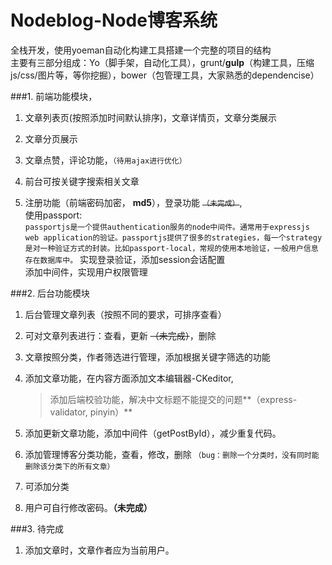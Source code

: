 # Nodeblog-Node博客系统
全栈开发，使用yoeman自动化构建工具搭建一个完整的项目的结构<br/>
主要有三部分组成：Yo（脚手架，自动化工具），grunt/**gulp**（构建工具，压缩js/css/图片等，等你挖掘），bower（包管理工具，大家熟悉的dependencise）

###1. 前端功能模块，
1. 文章列表页(按照添加时间默认排序)，文章详情页，文章分类展示
 
2. 文章分页展示
 
3. 文章点赞，评论功能，`（待用ajax进行优化）`
 
4. 前台可按关键字搜索相关文章

5. 注册功能（前端密码加密， **md5**），登录功能 <del> `（未完成）`</del>, <br/>
     使用passport:<br/>
       `passportjs是一个提供authentication服务的node中间件。通常用于expressjs web application的验证。passportjs提供了很多的strategies，每一个strategy是对一种验证方式的封装。比如passport-local，常规的使用本地验证，一般用户信息存在数据库中。`
     实现登录验证，添加session会话配置<br/>
     添加中间件，实现用户权限管理

###2. 后台功能模块

1. 后台管理文章列表（按照不同的要求，可排序查看）
 
2. 可对文章列表进行：查看，更新 <del>（未完成）</del>，删除
 
3. 文章按照分类，作者筛选进行管理，添加根据关键字筛选的功能
 
4. 添加文章功能，在内容方面添加文本编辑器-CKeditor, <br/>
    >添加后端校验功能，解决中文标题不能提交的问题**（express-validator, pinyin）**
5. 添加更新文章功能，添加中间件（getPostById），减少重复代码。
 
6. 添加管理博客分类功能，查看，修改，删除 `（bug：删除一个分类时，没有同时能删除该分类下的所有文章）` 

7. 可添加分类  

8. 用户可自行修改密码。**（未完成）**
 
###3. 待完成
1. 添加文章时，文章作者应为当前用户。
  
